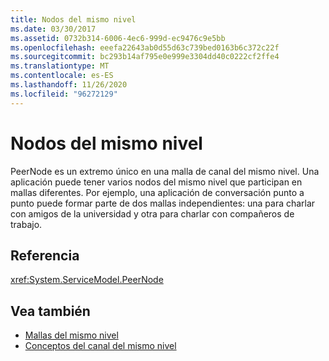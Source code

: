 ```yaml
---
title: Nodos del mismo nivel
ms.date: 03/30/2017
ms.assetid: 0732b314-6006-4ec6-999d-ec9476c9e5bb
ms.openlocfilehash: eeefa22643ab0d55d63c739bed0163b6c372c22f
ms.sourcegitcommit: bc293b14af795e0e999e3304dd40c0222cf2ffe4
ms.translationtype: MT
ms.contentlocale: es-ES
ms.lasthandoff: 11/26/2020
ms.locfileid: "96272129"
---
```

# <a name="peer-nodes"></a>Nodos del mismo nivel

PeerNode es un extremo único en una malla de canal del mismo nivel. Una aplicación puede tener varios nodos del mismo nivel que participan en mallas diferentes. Por ejemplo, una aplicación de conversación punto a punto puede formar parte de dos mallas independientes: una para charlar con amigos de la universidad y otra para charlar con compañeros de trabajo.  
  
## <a name="reference"></a>Referencia  

 <xref:System.ServiceModel.PeerNode>  
  
## <a name="see-also"></a>Vea también

- [Mallas del mismo nivel](peer-meshes.md)
- [Conceptos del canal del mismo nivel](peer-channel-concepts.md)
